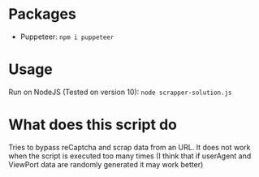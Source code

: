 # Packages
- Puppeteer: ``` npm i puppeteer ```

# Usage
Run on NodeJS (Tested on version 10):
``` node scrapper-solution.js ```

# What does this script do
Tries to bypass reCaptcha and scrap data from an URL.
It does not work when the script is executed too many times (I think that if userAgent and ViewPort data are randomly generated it may work better)